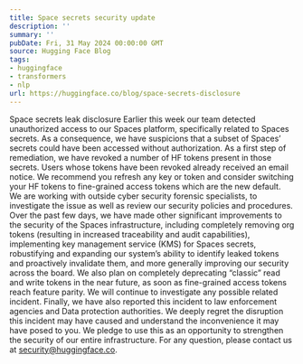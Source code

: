 ```yaml
---
title: Space secrets security update
description: ''
summary: ''
pubDate: Fri, 31 May 2024 00:00:00 GMT
source: Hugging Face Blog
tags:
- huggingface
- transformers
- nlp
url: https://huggingface.co/blog/space-secrets-disclosure
---
```


Space secrets leak disclosure
Earlier this week our team detected unauthorized access to our Spaces platform, specifically related to Spaces secrets. As a consequence, we have suspicions that a subset of Spaces’ secrets could have been accessed without authorization.
As a first step of remediation, we have revoked a number of HF tokens present in those secrets. Users whose tokens have been revoked already received an email notice. We recommend you refresh any key or token and consider switching your HF tokens to fine-grained access tokens which are the new default.
We are working with outside cyber security forensic specialists, to investigate the issue as well as review our security policies and procedures.
Over the past few days, we have made other significant improvements to the security of the Spaces infrastructure, including completely removing org tokens (resulting in increased traceability and audit capabilities), implementing key management service (KMS) for Spaces secrets, robustifying and expanding our system’s ability to identify leaked tokens and proactively invalidate them, and more generally improving our security across the board. We also plan on completely deprecating “classic” read and write tokens in the near future, as soon as fine-grained access tokens reach feature parity. We will continue to investigate any possible related incident.
Finally, we have also reported this incident to law enforcement agencies and Data protection authorities.
We deeply regret the disruption this incident may have caused and understand the inconvenience it may have posed to you. We pledge to use this as an opportunity to strengthen the security of our entire infrastructure. For any question, please contact us at security@huggingface.co.
